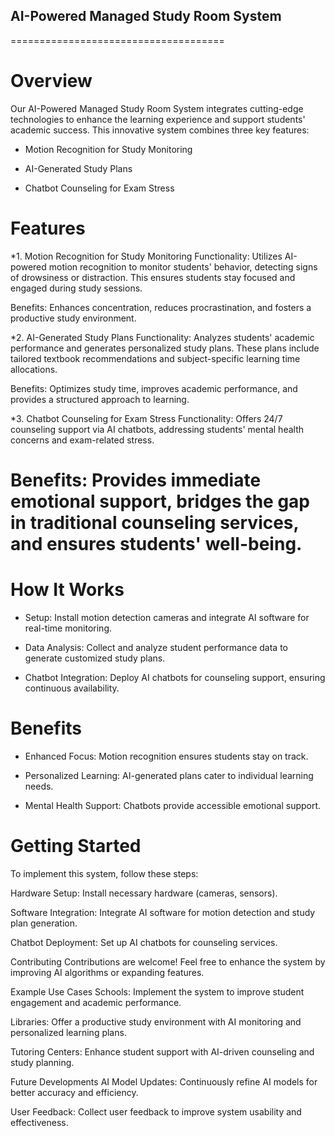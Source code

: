 ## AI-Powered Managed Study Room System


=====================================

# Overview
Our AI-Powered Managed Study Room System integrates cutting-edge technologies to enhance the learning experience and support students' academic success. This innovative system combines three key features:

* Motion Recognition for Study Monitoring

* AI-Generated Study Plans

* Chatbot Counseling for Exam Stress

# Features
*1. Motion Recognition for Study Monitoring
Functionality: Utilizes AI-powered motion recognition to monitor students' behavior, detecting signs of drowsiness or distraction. This ensures students stay focused and engaged during study sessions.

Benefits: Enhances concentration, reduces procrastination, and fosters a productive study environment.

*2. AI-Generated Study Plans
Functionality: Analyzes students' academic performance and generates personalized study plans. These plans include tailored textbook recommendations and subject-specific learning time allocations.

Benefits: Optimizes study time, improves academic performance, and provides a structured approach to learning.

*3. Chatbot Counseling for Exam Stress
Functionality: Offers 24/7 counseling support via AI chatbots, addressing students' mental health concerns and exam-related stress.

# Benefits: Provides immediate emotional support, bridges the gap in traditional counseling services, and ensures students' well-being.

# How It Works
* Setup: Install motion detection cameras and integrate AI software for real-time monitoring.

* Data Analysis: Collect and analyze student performance data to generate customized study plans.

* Chatbot Integration: Deploy AI chatbots for counseling support, ensuring continuous availability.

# Benefits
* Enhanced Focus: Motion recognition ensures students stay on track.

* Personalized Learning: AI-generated plans cater to individual learning needs.

* Mental Health Support: Chatbots provide accessible emotional support.

# Getting Started
To implement this system, follow these steps:

Hardware Setup: Install necessary hardware (cameras, sensors).

Software Integration: Integrate AI software for motion detection and study plan generation.

Chatbot Deployment: Set up AI chatbots for counseling services.

Contributing
Contributions are welcome! Feel free to enhance the system by improving AI algorithms or expanding features.

Example Use Cases
Schools: Implement the system to improve student engagement and academic performance.

Libraries: Offer a productive study environment with AI monitoring and personalized learning plans.

Tutoring Centers: Enhance student support with AI-driven counseling and study planning.

Future Developments
AI Model Updates: Continuously refine AI models for better accuracy and efficiency.

User Feedback: Collect user feedback to improve system usability and effectiveness.
